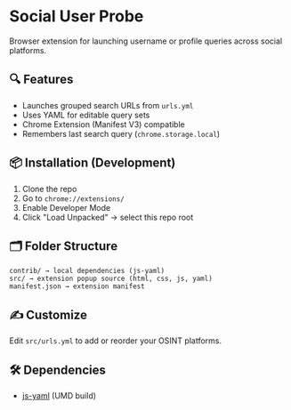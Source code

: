 # Social User Probe

Browser extension for launching username or profile queries across social platforms.

## 🔍 Features

- Launches grouped search URLs from `urls.yml`
- Uses YAML for editable query sets
- Chrome Extension (Manifest V3) compatible
- Remembers last search query (`chrome.storage.local`)

## 📦 Installation (Development)

1. Clone the repo
2. Go to `chrome://extensions/`
3. Enable Developer Mode
4. Click "Load Unpacked" → select this repo root

## 🗂 Folder Structure

```
contrib/ → local dependencies (js-yaml) 
src/ → extension popup source (html, css, js, yaml) 
manifest.json → extension manifest
```

## ✍️ Customize

Edit `src/urls.yml` to add or reorder your OSINT platforms.

## 🛠 Dependencies

- [js-yaml](https://github.com/nodeca/js-yaml) (UMD build)

